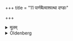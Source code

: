 +++
title = "11 पार्णबैल्वाश्वत्था दण्डाः"

+++

<details><summary>मूलम्</summary>

पार्णबैल्वाश्वत्था दण्डाः ११
</details>

<details><summary>Oldenberg</summary>

11. Their staffs are of Parṇa wood, of Bilva wood, of Aśvattha wood.
</details>
